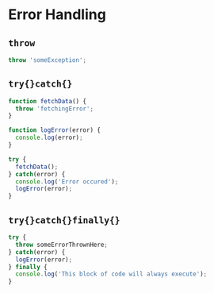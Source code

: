 # Error Handling 

## `throw`

```javascript 
throw 'someException'; 
```

## `try{}catch{}`

```javascript 
function fetchData() {
  throw 'fetchingError'; 
}

function logError(error) {
  console.log(error); 
}

try {
  fetchData(); 
} catch(error) {
  console.log('Error occured');
  logError(error); 
}
```

## `try{}catch{}finally{}`

```javascript 
try {
  throw someErrorThrownHere; 
} catch(error) {
  logError(error); 
} finally {
  console.log('This block of code will always execute'); 
}
```
